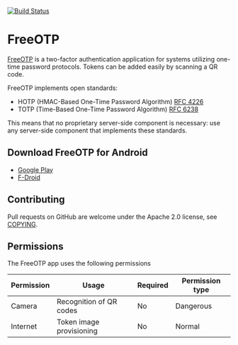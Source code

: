[![Build Status](https://travis-ci.org/freeotp/freeotp-android.svg?branch=master)](https://travis-ci.org/freeotp/freeotp-android)

# FreeOTP

[FreeOTP](https://freeotp.github.io) is a two-factor authentication application for systems
utilizing one-time password protocols. Tokens can be added easily by scanning a QR code.

FreeOTP implements open standards:

* HOTP (HMAC-Based One-Time Password Algorithm) [RFC 4226](https://www.ietf.org/rfc/rfc4226.txt)
* TOTP (Time-Based One-Time Password Algorithm) [RFC 6238](https://www.ietf.org/rfc/rfc6238.txt)

This means that no proprietary server-side component is necessary: use any server-side component
that implements these standards.

## Download FreeOTP for Android

* [Google Play](https://play.google.com/store/apps/details?id=org.fedorahosted.freeotp)
* [F-Droid](https://f-droid.org/packages/org.fedorahosted.freeotp)

## Contributing

Pull requests on GitHub are welcome under the Apache 2.0 license, see [COPYING](COPYING).

## Permissions

The FreeOTP app uses the following permissions



| Permission | Usage                    | Required | Permission type |
|------------|--------------------------|----------|-----------------|
| Camera     | Recognition of QR codes  | No       | Dangerous       |
| Internet   | Token image provisioning | No       | Normal          |

